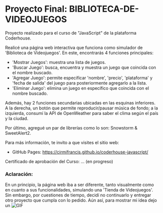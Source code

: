 # Proyecto Final: BIBLIOTECA-DE-VIDEOJUEGOS
Proyecto realizado para el curso de "JavaScript" de la plataforma Coderhouse.

Realicé una página web interactiva que funciona como simulador de 'Biblioteca de Videojuegos'. En este, encontrarás 4 funciones principales:
- 'Mostrar Juegos': muestra una lista de juegos.
- 'Buscar Juego': busca, encuentra y muestra un juego que coincida con el nombre buscado.
- 'Agregar Juego': permite especificar 'nombre', 'precio', 'plataforma' y 'fecha de salida' del juego para posteriormente agregarlo a la lista.
- 'Eliminar Juego': elimina un juego en específico que coincida con el nombre buscado.

Además, hay 2 funciones secundarias ubicadas en las esquinas inferiores. A la derecha, un botón que permite reproducir/pausar música de fondo; a la izquierda, consumí la API de OpenWeather para saber el clima según el país y la ciudad.

Por último, agregué un par de librerías como lo son: Snowstorm & SweetAlert2.

Para más información, te invito a que visites el sitio web: 
- GitHub Pages: https://cirmifrancis.github.io/coderhouse-javascript/

Certificado de aprobación del Curso: ... (en progreso)



### Aclaración:
En un principio, la página web iba a ser diferente, tanto visualmente como en cuanto a sus funcionalidades, simulando una 'Tienda de Videojuegos'. Sin embargo, por cuestiones de tiempo, decidí no continuarlo y entregar otro proyecto que cumpla con lo pedido. Aún así, para mostrar mi idea dejo un ![GIF](https://www.tumblr.com/francisnc/738449749073657856?source=share)
